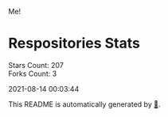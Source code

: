 Me!

# Respositories Stats
Stars Count: 207  
Forks Count: 3

2021-08-14 00:03:44  

This README is automatically generated by [🐰](https://github.com/rnitta/rnitta).
